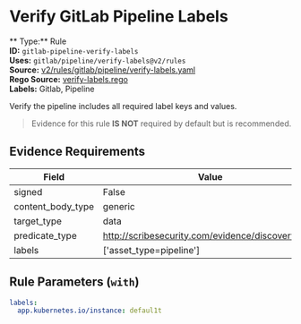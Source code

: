 # Verify GitLab Pipeline Labels  
** Type:** Rule  
**ID:** `gitlab-pipeline-verify-labels`  
**Uses:** `gitlab/pipeline/verify-labels@v2/rules`  
**Source:** [v2/rules/gitlab/pipeline/verify-labels.yaml](https://github.com/scribe-public/sample-policies/v2/rules/gitlab/pipeline/verify-labels.yaml)  
**Rego Source:** [verify-labels.rego](https://github.com/scribe-public/sample-policies/v2/rules/gitlab/pipeline/verify-labels.rego)  
**Labels:** Gitlab, Pipeline  

Verify the pipeline includes all required label keys and values.

> Evidence for this rule **IS NOT** required by default but is recommended.


## Evidence Requirements  
| Field | Value |
|-------|-------|
| signed | False |
| content_body_type | generic |
| target_type | data |
| predicate_type | http://scribesecurity.com/evidence/discovery/v0.1 |
| labels | ['asset_type=pipeline'] |

## Rule Parameters (`with`)  
```yaml
labels:
  app.kubernetes.io/instance: defaul1t
```

